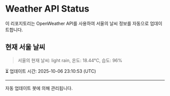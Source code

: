 
# Weather API Status

이 리포지토리는 OpenWeather API를 사용하여 서울의 날씨 정보를 자동으로 업데이트합니다.

## 현재 서울 날씨
> 서울의 현재 날씨: light rain, 온도: 18.44°C, 습도: 96%

⏳ 업데이트 시간: 2025-10-06 23:10:53 (UTC)

---
자동 업데이트 봇에 의해 관리됩니다.
